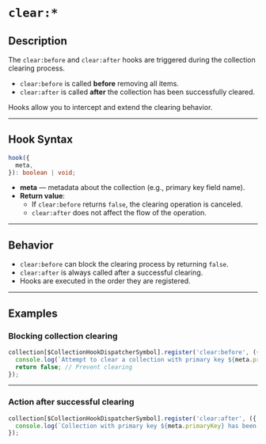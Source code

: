 # `clear:*`

## Description

The `clear:before` and `clear:after` hooks are triggered during the collection clearing process.

- `clear:before` is called **before** removing all items.
- `clear:after` is called **after** the collection has been successfully cleared.

Hooks allow you to intercept and extend the clearing behavior.

---

## Hook Syntax

```ts
hook({
  meta,
}): boolean | void;
```

- **meta** — metadata about the collection (e.g., primary key field name).
- **Return value**:
  - If `clear:before` returns `false`, the clearing operation is canceled.
  - `clear:after` does not affect the flow of the operation.

---

## Behavior

- `clear:before` can block the clearing process by returning `false`.
- `clear:after` is always called after a successful clearing.
- Hooks are executed in the order they are registered.

---

## Examples

### Blocking collection clearing

```ts
collection[$CollectionHookDispatcherSymbol].register('clear:before', ({ meta }) => {
  console.log(`Attempt to clear a collection with primary key ${meta.primaryKey}`);
  return false; // Prevent clearing
});
```

---

### Action after successful clearing

```ts
collection[$CollectionHookDispatcherSymbol].register('clear:after', ({ meta }) => {
  console.log(`Collection with primary key ${meta.primaryKey} has been successfully cleared.`);
});
```
